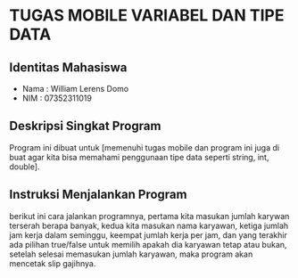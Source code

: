 # TUGAS MOBILE VARIABEL DAN TIPE DATA

## Identitas Mahasiswa
- Nama  : William Lerens Domo
- NIM   : 07352311019

## Deskripsi Singkat Program
Program ini dibuat untuk [memenuhi tugas mobile dan program ini juga di buat agar kita bisa memahami penggunaan tipe data seperti string, int, double].

## Instruksi Menjalankan Program
berikut ini cara jalankan programnya, pertama kita masukan jumlah karywan terserah berapa banyak, kedua kita masukan nama karyawan, ketiga jumlah jam kerja dalam seminggu, keempat jumlah kerja per jam, dan yang terakhir ada pilihan true/false untuk memilih apakah dia karyawan tetap atau bukan, setelah selesai memasukan jumlah karyawan, maka program akan mencetak slip gajihnya.